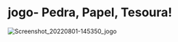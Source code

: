 # jogo- Pedra, Papel, Tesoura!
![Screenshot_20220801-145350_jogo](https://user-images.githubusercontent.com/80291361/182212213-4a40194e-902e-4a0b-9a16-7bae7b86885b.jpg)

